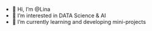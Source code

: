 - 👋 Hi, I’m @Lina
 - 👀 I’m interested in DATA Science & AI 
 - 🌱 I’m currently learning and developing mini-projects 
